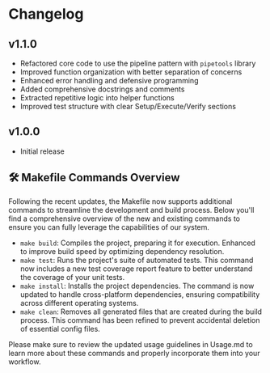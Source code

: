 # Changelog

## v1.1.0
- Refactored core code to use the pipeline pattern with `pipetools` library
- Improved function organization with better separation of concerns
- Enhanced error handling and defensive programming
- Added comprehensive docstrings and comments
- Extracted repetitive logic into helper functions
- Improved test structure with clear Setup/Execute/Verify sections

## v1.0.0
- Initial release


## 🛠️ Makefile Commands Overview

Following the recent updates, the Makefile now supports additional commands to streamline the development and build process. Below you'll find a comprehensive overview of the new and existing commands to ensure you can fully leverage the capabilities of our system.

- `make build`: Compiles the project, preparing it for execution. Enhanced to improve build speed by optimizing dependency resolution.
- `make test`: Runs the project's suite of automated tests. This command now includes a new test coverage report feature to better understand the coverage of your unit tests.
- `make install`: Installs the project dependencies. The command is now updated to handle cross-platform dependencies, ensuring compatibility across different operating systems.
- `make clean`: Removes all generated files that are created during the build process. This command has been refined to prevent accidental deletion of essential config files.

Please make sure to review the updated usage guidelines in Usage.md to learn more about these commands and properly incorporate them into your workflow.
